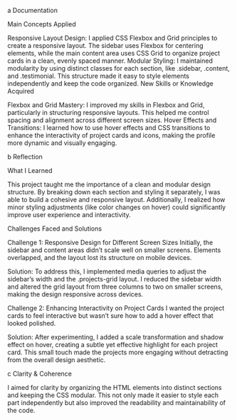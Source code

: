 a Documentation

Main Concepts Applied

Responsive Layout Design: I applied CSS Flexbox and Grid principles to create a responsive layout. The sidebar uses Flexbox for centering elements, while the main content area uses CSS Grid to organize project cards in a clean, evenly spaced manner.
Modular Styling: I maintained modularity by using distinct classes for each section, like .sidebar, .content, and .testimonial. This structure made it easy to style elements independently and keep the code organized.
New Skills or Knowledge Acquired

Flexbox and Grid Mastery: I improved my skills in Flexbox and Grid, particularly in structuring responsive layouts. This helped me control spacing and alignment across different screen sizes.
Hover Effects and Transitions: I learned how to use hover effects and CSS transitions to enhance the interactivity of project cards and icons, making the profile more dynamic and visually engaging.

b Reflection

What I Learned

This project taught me the importance of a clean and modular design structure. By breaking down each section and styling it separately, I was able to build a cohesive and responsive layout. Additionally, I realized how minor styling adjustments (like color changes on hover) could significantly improve user experience and interactivity.

Challenges Faced and Solutions

Challenge 1: Responsive Design for Different Screen Sizes
Initially, the sidebar and content areas didn’t scale well on smaller screens. Elements overlapped, and the layout lost its structure on mobile devices.

Solution: To address this, I implemented media queries to adjust the sidebar’s width and the .projects-grid layout. I reduced the sidebar width and altered the grid layout from three columns to two on smaller screens, making the design responsive across devices.

Challenge 2: Enhancing Interactivity on Project Cards
I wanted the project cards to feel interactive but wasn’t sure how to add a hover effect that looked polished.

Solution: After experimenting, I added a scale transformation and shadow effect on hover, creating a subtle yet effective highlight for each project card. This small touch made the projects more engaging without detracting from the overall design aesthetic.

c Clarity & Coherence

I aimed for clarity by organizing the HTML elements into distinct sections and keeping the CSS modular. This not only made it easier to style each part independently but also improved the readability and maintainability of the code.

